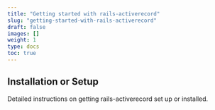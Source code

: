 ```yaml
---
title: "Getting started with rails-activerecord"
slug: "getting-started-with-rails-activerecord"
draft: false
images: []
weight: 1
type: docs
toc: true
---
```


## Installation or Setup
Detailed instructions on getting rails-activerecord set up or installed.

